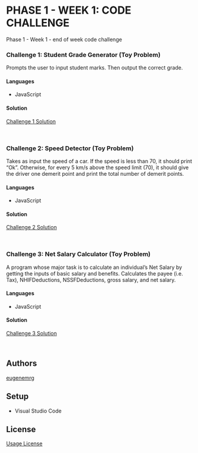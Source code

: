# PHASE 1 - WEEK 1: CODE CHALLENGE 

Phase 1 - Week 1 - end of week code challenge


### **Challenge 1**: Student Grade Generator (Toy Problem)

Prompts the user to input student marks. Then output the correct grade.

#### Languages
- JavaScript

#### Solution
[Challenge 1 Solution](/challenge1.js)

&nbsp;

### **Challenge 2**: Speed Detector (Toy Problem)

Takes as input the speed of a car. If the speed is less than 70, it should print “Ok”. Otherwise, for every 5 km/s above the speed limit (70), it should give the driver one demerit point and print the total number of demerit points.

#### Languages
- JavaScript

#### Solution
[Challenge 2 Solution](/challenge2.js)

&nbsp;

### **Challenge 3**: Net Salary Calculator (Toy Problem)

A program whose major task is to calculate an individual’s Net Salary by getting the inputs of basic salary and benefits. Calculates the payee (i.e. Tax), NHIFDeductions, NSSFDeductions, gross salary, and net salary.

#### Languages
- JavaScript

#### Solution
[Challenge 3 Solution](/challenge3.js)

&nbsp;

## Authors
[eugenemrg](https://github.com/eugenemrg) 

## Setup
- Visual Studio Code

## License
[Usage License](/LICENSE.md)